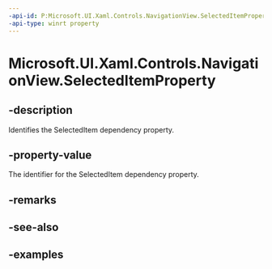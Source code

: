 ```yaml
---
-api-id: P:Microsoft.UI.Xaml.Controls.NavigationView.SelectedItemProperty
-api-type: winrt property
---
```

<!-- Property syntax.
public DependencyProperty SelectedItemProperty { get; }
-->

# Microsoft.UI.Xaml.Controls.NavigationView.SelectedItemProperty


## -description

Identifies the SelectedItem dependency property.


## -property-value

The identifier for the SelectedItem dependency property.


## -remarks


## -see-also


## -examples


